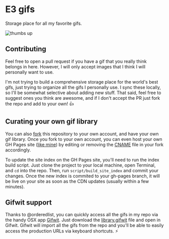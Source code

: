 # E3 gifs

Storage place for all my favorite gifs.

![thumbs up](support/thumbs-up.gif)

## Contributing

Feel free to open a pull request if you have a gif that you really think belongs in here. However, I will only accept images that I think I will personally want to use.

I'm not trying to build a comprehensive storage place for the world's best gifs, just trying to organize all the gifs I personally use. I sync these locally, so I'll be somewhat selective about adding new stuff. That said, feel free to suggest ones you think are awesome, and if I don't accept the PR just fork the repo and add to your own! :thumbsup:

## Curating your own gif library

You can also [fork](https://github.com/jglovier/gifs/fork) this repository to your own account, and have your own gif library. Once you fork to your own account, you can even host your own GH Pages site ([like mine](http://gifs.joelglovier.com/)) by editing or removing the [CNAME](https://github.com/jglovier/gifs/blob/gh-pages/CNAME) file in your fork accordingly.

To update the site index on the GH Pages site, you'll need to run the index build script. Just clone the project to your local machine, open Terminal, and `cd` into the repo. Then, run `script/build_site_index` and commit your changes. Once the new index is commited to your gh-pages branch, it will be live on your site as soon as the CDN updates (usually within a few minutes).

## Gifwit support

Thanks to @orderedlist, you can quickly access all the gifs in my repo via the handy OSX app [Gifwit](http://gifwit.com/). Just download the [library.gifwit](http://gifs.joelglovier.com/library.gifwit ) file and open in Gifwit. Gifwit will import all the gifs from the repo and you'll be able to easily access the production URLs via keyboard shortcuts. :zap:
